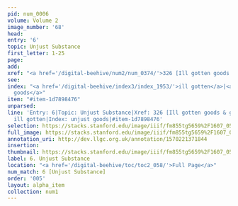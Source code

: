 ```yaml
---
pid: num_0006
volume: Volume 2
image_number: '68'
head: 
entry: '6'
topic: Unjust Substance
first_letter: 1-25
page: 
add: 
xref: "<a href='/digital-beehive/num2/num_0374/'>326 [Ill gotten goods & gains]</a>"
see: 
index: "<a href='/digital-beehive/index3/index_1953/'>ill gotten</a>|<a href='/digital-beehive/index5/index_4397/'>unjust
  goods</a>"
item: "#item-1d7898476"
unparsed: 
line: 'Entry: 6|Topic: Unjust Substance|Xref: 326 [Ill gotten goods & gains]|Index:
  ill gotten|Index: unjust goods|#item-1d7898476'
selection: https://stacks.stanford.edu/image/iiif/fm855tg5659%2F1607_0535/808,2461,2956,417/full/0/default.jpg
full_image: https://stacks.stanford.edu/image/iiif/fm855tg5659%2F1607_0535/full/full/0/default.jpg
annotation_uri: http://dev.llgc.org.uk/annotation/1570221371844
insertion: 
thumbnail: https://stacks.stanford.edu/image/iiif/fm855tg5659%2F1607_0535/808,2461,600,180/250,/0/default.jpg
label: 6. Unjust Substance
location: "<a href='/digital-beehive/toc/toc2_058/'>Full Page</a>"
num_match: 6 [Unjust Substance]
order: '005'
layout: alpha_item
collection: num1
---
```

